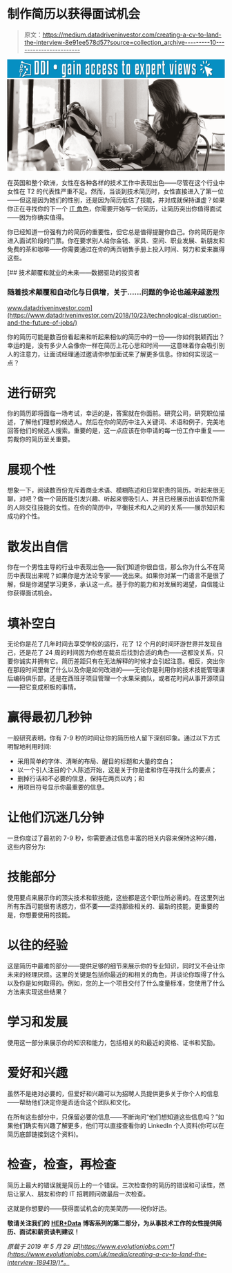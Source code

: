 # 制作简历以获得面试机会

> 原文：<https://medium.datadriveninvestor.com/creating-a-cv-to-land-the-interview-8e91ee578d57?source=collection_archive---------10----------------------->

[![](img/e7ef0e77f44381fb0a2c9d0f92af1273.png)](http://www.track.datadriveninvestor.com/1B9E)![](img/6490e95dafb6bb89290bfae3ce30bb57.png)

在英国和整个欧洲，女性在各种各样的技术工作中表现出色——尽管在这个行业中女性在 T2 的代表性严重不足。然而，当谈到技术简历时，女性直接进入了第一位——但这是因为她们的性别，还是因为简历低估了技能，并对成就保持谦虚？如果你正在寻找你的下一个 [IT 角色](https://www.evolutionjobs.com/uk/jobs/)，你需要开始写一份简历，让简历突出你值得面试——因为你确实值得。

你已经知道一份强有力的简历的重要性，但它总是值得提醒你自己。你的简历是你进入面试阶段的门票。你在要求别人给你金钱、家具、空间、职业发展、新朋友和免费的茶和咖啡——你需要通过在你的两页销售手册上投入时间、努力和爱来赢得这些。

[](https://www.datadriveninvestor.com/2018/10/23/technological-disruption-and-the-future-of-jobs/) [## 技术颠覆和就业的未来——数据驱动的投资者

### 随着技术颠覆和自动化与日俱增，关于……问题的争论也越来越激烈

www.datadriveninvestor.com](https://www.datadriveninvestor.com/2018/10/23/technological-disruption-and-the-future-of-jobs/) 

你的简历可能是数百份看起来和听起来相似的简历中的一份——你如何脱颖而出？幸运的是，没有多少人会像你一样在简历上花心思和时间——这意味着你会吸引别人的注意力，让面试经理通过邀请你参加面试来了解更多信息。你如何实现这一点？

# 进行研究

你的简历即将面临一场考试，幸运的是，答案就在你面前。研究公司，研究职位描述，了解他们理想的候选人。然后在你的简历中注入关键词、术语和例子，完美地回答他们的候选人搜索。重要的是，这一点应该在你申请的每一份工作中重复——剪裁你的简历至关重要。

# 展现个性

想象一下，阅读数百份充斥着商业术语、模糊陈述和日常职责的简历。听起来很无聊，对吧？做一个简历能引发兴趣、听起来很吸引人、并且已经展示出该职位所需的人际交往技能的女性。在你的简历中，平衡技术和人之间的关系——展示知识和成功的个性。

# 散发出自信

你在一个男性主导的行业中表现出色——我们知道你很自信，那么你为什么不在简历中表现出来呢？如果你是方法论专家——说出来。如果你对某一门语言不是很了解，但是你渴望学习更多，承认这一点。基于你的能力和对发展的渴望，自信能让你获得面试机会。

# 填补空白

无论你是花了几年时间去享受学校的运行，花了 12 个月的时间环游世界并发现自己，还是花了 24 周的时间因为你想在裁员后找到合适的角色——这都没关系，只要你诚实并拥有它。简历差距只有在无法解释的时候才会引起注意。相反，突出你在那段时间里做了什么以及你是如何改进的——无论你是利用你的技术技能管理课后编码俱乐部，还是在西班牙项目管理一个水果采摘队，或者花时间从事开源项目——把它变成积极的事情。

# 赢得最初几秒钟

一般研究表明，你有 7-9 秒的时间让你的简历给人留下深刻印象。通过以下方式明智地利用时间:

*   采用简单的字体、清晰的布局、醒目的标题和大量的空白；
*   以一个引人注目的个人陈述开始，这是关于你是谁和你在寻找什么的要点；
*   删掉行话和不必要的信息，保持在两页以内；和
*   用项目符号显示你最重要的信息。

# 让他们沉迷几分钟

一旦你度过了最初的 7-9 秒，你需要通过信息丰富的相关内容来保持这种兴趣，这些内容分为:

# 技能部分

使用要点来展示你的顶尖技术和软技能，这些都是这个职位所必需的。在这里列出所有东西可能很有诱惑力，但不要——坚持那些相关的、最新的技能，更重要的是，你想要使用的技能。

# 以往的经验

这是简历中最难的部分——提供足够的细节来展示你的专业知识，同时又不会让你未来的经理厌烦。这里的关键是包括你最近的和相关的角色，并谈论你取得了什么以及你是如何取得的。例如，您的上一个项目交付了什么度量标准，您使用了什么方法来实现这些结果？

# 学习和发展

使用这一部分来展示你的知识和能力，包括相关的和最近的资格、证书和奖励。

# 爱好和兴趣

虽然不是绝对必要的，但爱好和兴趣可以为招聘人员提供更多关于你个人的信息——帮助他们决定你是否适合这个团队和文化。

在所有这些部分中，只保留必要的信息——不断询问“他们想知道这些信息吗？”如果他们确实有兴趣了解更多，他们可以直接查看你的 LinkedIn 个人资料(你可以在简历底部链接到这个资料)。

# 检查，检查，再检查

简历上最大的错误就是简历上的一个错误。三次检查你的简历的错误和可读性，然后让家人、朋友和你的 IT 招聘顾问做最后一次检查。

这就是你想要的——获得面试机会的完美简历——祝你好运。

**敬请关注我们的** [**HER+Data**](https://www.meetup.com/HER-Data-MCR/) **博客系列的第二部分，为从事技术工作的女性提供简历、面试和薪资谈判建议！**

*原载于 2019 年 5 月 29 日*[*https://www.evolutionjobs.com*](https://www.evolutionjobs.com/uk/media/creating-a-cv-to-land-the-interview-189419/)*。*